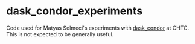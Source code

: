 # dask_condor_experiments
Code used for Matyas Selmeci's experiments with [dask_condor](https://github.com/matyasselmeci/dask_condor) at CHTC.  This is not expected to be generally useful.
